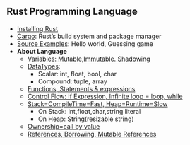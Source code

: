 ## Rust Programming Language
- [Installing Rust](Install)
- [Cargo](Source/Cargo): Rust’s build system and package manager
- [Source Examples](Source): Hello world, Guessing game
- **About Language**
  - [Variables: Mutable,Immutable. Shadowing](Variables)
  - [DataTypes](Data_Types):
    - Scalar: int, float, bool, char
    - Compound: tuple, array
  - [Functions, Statements & expressions](Functions)
  - [Control Flow: if Expression, Infinite loop = loop, while](Control_Flow)
  - [Stack=CompileTime=Fast, Heap=Runtime=Slow](StackHeap_CompileRuntime)
    - On Stack: int,float,char,string literal
    - On Heap: String(resizable string)
  - [Ownership=call by value](Ownership_and_Functions)
  - [References, Borrowing, Mutable References](Reference_Borrowing)

